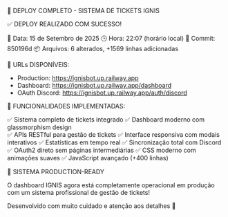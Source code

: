 🎉 DEPLOY COMPLETO - SISTEMA DE TICKETS IGNIS 

✅ DEPLOY REALIZADO COM SUCESSO!

📅 Data: 15 de Setembro de 2025
🕒 Hora: 22:07 (horário local)
🚀 Commit: 850196d
📦 Arquivos: 6 alterados, +1569 linhas adicionadas

🔗 URLs DISPONÍVEIS:
- Production: https://ignisbot.up.railway.app
- Dashboard: https://ignisbot.up.railway.app/dashboard
- OAuth Discord: https://ignisbot.up.railway.app/auth/discord

🎫 FUNCIONALIDADES IMPLEMENTADAS:

✅ Sistema completo de tickets integrado
✅ Dashboard moderno com glassmorphism design  
✅ APIs RESTful para gestão de tickets
✅ Interface responsiva com modais interativos
✅ Estatísticas em tempo real
✅ Sincronização total com Discord
✅ OAuth2 direto sem páginas intermediárias
✅ CSS moderno com animações suaves
✅ JavaScript avançado (+400 linhas)

🚀 SISTEMA PRODUCTION-READY

O dashboard IGNIS agora está completamente operacional em produção
com um sistema profissional de gestão de tickets!

Desenvolvido com muito cuidado e atenção aos detalhes 💙
